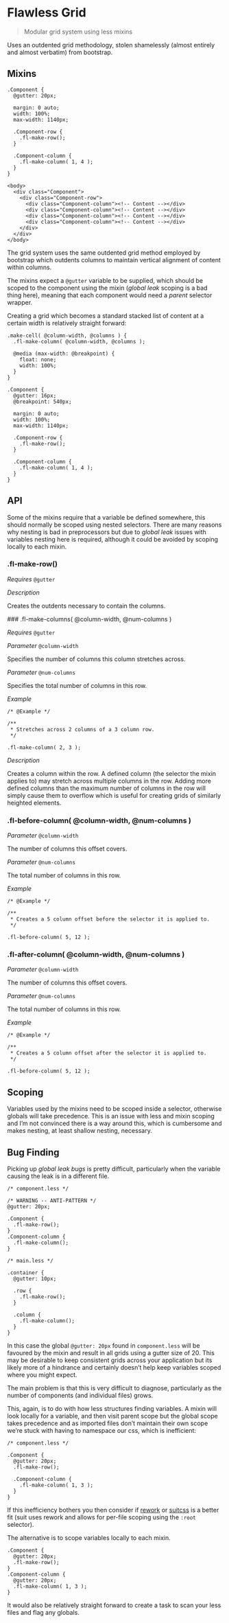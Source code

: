 # Flawless Grid

> Modular grid system using less mixins

Uses an outdented grid methodology, stolen shamelessly (almost entirely and almost verbatim) from bootstrap.

## Mixins

```
.Component {
  @gutter: 20px;

  margin: 0 auto;
  width: 100%;
  max-width: 1140px;

  .Component-row {
    .fl-make-row();
  }

  .Component-column {
    .fl-make-column( 1, 4 );
  }
}
```

```
<body>
  <div class="Component">
    <div class="Component-row">
      <div class="Component-column"><!-- Content --></div>
      <div class="Component-column"><!-- Content --></div>
      <div class="Component-column"><!-- Content --></div>
      <div class="Component-column"><!-- Content --></div>
    </div>
  </div>
</body>
```

The grid system uses the same outdented grid method employed by bootstrap which outdents columns to maintain vertical alignment of content within columns.

The mixins expect a `@gutter` variable to be supplied, which should be scoped to the component using the mixin (_global leak_ scoping is a bad thing here), meaning that each component would need a _parent_ selector wrapper.

Creating a grid which becomes a standard stacked list of content at a certain width is relatively straight forward:

```
.make-cell( @column-width, @columns ) {
  .fl-make-column( @column-width, @columns );

  @media (max-width: @breakpoint) {
    float: none;
    width: 100%;
  }
}

.Component {
  @gutter: 16px;
  @breakpoint: 540px;

  margin: 0 auto;
  width: 100%;
  max-width: 1140px;

  .Component-row {
    .fl-make-row();
  }

  .Component-column {
    .fl-make-column( 1, 4 );
  }
}
```

## API

Some of the mixins require that a variable be defined somewhere, this should normally be scoped using nested selectors. There are many reasons why nesting is bad in preprocessors but due to _global leak_ issues with variables nesting here is required, although it could be avoided by scoping locally to each mixin.

### .fl-make-row()

_Requires_
`@gutter`

_Description_

Creates the outdents necessary to contain the columns.

### .fl-make-columns( @column-width, @num-columns )

_Requires_ `@gutter`

_Parameter_ `@column-width`

Specifies the number of columns this column stretches across.

_Parameter_ `@num-columns`

Specifies the total number of columns in this row.

_Example_

```
/* @Example */

/**
 * Stretches across 2 columns of a 3 column row.
 */

.fl-make-column( 2, 3 );
```

_Description_

Creates a column within the row. A defined column (the selector the mixin applies to) may stretch across multiple columns in the row. Adding more defined columns than the maximum number of columns in the row will simply cause them to overflow which is useful for creating grids of similarly heighted elements.

### .fl-before-column( @column-width, @num-columns )

_Parameter_ `@column-width`

The number of columns this offset covers.

_Parameter_ `@num-columns`

The total number of columns in this row.

_Example_

```
/* @Example */

/**
 * Creates a 5 column offset before the selector it is applied to.
 */

.fl-before-column( 5, 12 );
```

### .fl-after-column( @column-width, @num-columns )

_Parameter_ `@column-width`

The number of columns this offset covers.

_Parameter_ `@num-columns`

The total number of columns in this row.

_Example_

```
/* @Example */

/**
 * Creates a 5 column offset after the selector it is applied to.
 */

.fl-before-column( 5, 12 );
```



## Scoping

Variables used by the mixins need to be scoped inside a selector, otherwise globals will take precedence. This is an issue with less and mixin scoping and I’m not convinced there is a way around this, which is cumbersome and makes nesting, at least shallow nesting, necessary.


## Bug Finding

Picking up _global leak bugs_ is pretty difficult, particularly when the variable causing the leak is in a different file.

```
/* component.less */

/* WARNING -- ANTI-PATTERN */
@gutter: 20px;

.Component {
  .fl-make-row();
}
.Component-column {
  .fl-make-column();
}
```

```
/* main.less */

.container {
  @gutter: 10px;

  .row {
    .fl-make-row();
  }

  .column {
    .fl-make-column();
  }
}
```

In this case the global `@gutter: 20px` found in `component.less` will be favoured by the mixin and result in all grids using a gutter size of 20. This may be desirable to keep consistent grids across your application but its likely more of a hindrance and certainly doesn’t help keep variables scoped where you might expect.

The main problem is that this is very difficult to diagnose, particularly as the number of components (and individual files) grows.

This, again, is to do with how less structures finding variables. A mixin will look locally for a variable, and then visit parent scope but the global scope takes precedence and as imported files don’t maintain their own scope we’re stuck with having to namespace our css, which is inefficient:

```
/* component.less */

.Component {
  @gutter: 20px;
  .fl-make-row();

  .Component-column {
    .fl-make-column( 1, 3 );
  }
}
```

If this inefficiency bothers you then consider if [rework](https://github.com/reworkcss/rework) or [suitcss](https://suitcss.github.io/) is a better fit (suit uses rework and allows for per-file scoping using the `:root` selector).

The alternative is to scope variables locally to each mixin.

```
.Component {
  @gutter: 20px;
  .fl-make-row();
}
.Component-column {
  @gutter: 20px;
  .fl-make-column( 1, 3 );
}
```

It would also be relatively straight forward to create a task to scan your less files and flag any globals.
